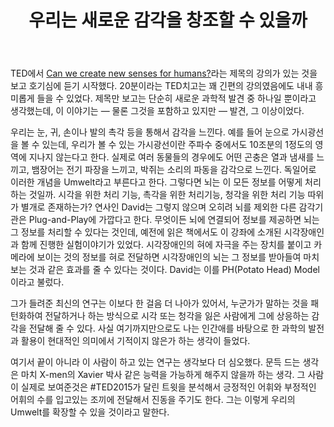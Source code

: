 ﻿---
title: 우리는 새로운 감각을 창조할 수 있을까
categories:
  - ideas
tags:
  - david
  - eagleman
  - sense
  - ted
  - 가소성
  - 감각
  - 과학
  - 뇌
pubDate: 2015-03-22
description: 기본 설명을 입력하세요
---

TED에서 [Can we create new senses for humans?](https://www.ted.com/talks/david_eagleman_can_we_create_new_senses_for_humans)라는 제목의 강의가 있는 것을 보고 호기심에 듣기 시작했다. 20분이라는 TED치고는 꽤 긴편의 강의였음에도 내내 흥미롭게 들을 수 있었다. 제목만 보고는 단순히 새로운 과학적 발견 중 하나일 뿐이라고 생각했는데, 이 이야기는 — 물론 그것을 포함하고 있지만 — 발견, 그 이상이었다.

우리는 눈, 귀, 손이나 발의 촉각 등을 통해서 감각을 느낀다. 예를 들어 눈으로 가시광선을 볼 수 있는데, 우리가 볼 수 있는 가시광선이란 주파수 중에서도 10조분의 1정도의 영역에 지나지 않는다고 한다. 실제로 여러 동물들의 경우에도 어떤 곤충은 열과 냄새를 느끼고, 뱀장어는 전기 파장을 느끼고, 박쥐는 소리의 파동을 감각으로 느낀다. 독일어로 이러한 개념을 Umwelt라고 부른다고 한다. 그렇다면 뇌는 이 모든 정보를 어떻게 처리하는 것일까. 시각을 위한 처리 기능, 촉각을 위한 처리기능, 청각을 위한 처리 기능 따위가 별개로 존재하는가? 연사인 David는 그렇지 않으며 오히려 뇌를 제외한 다른 감각기관은 Plug-and-Play에 가깝다고 한다. 무엇이든 뇌에 연결되어 정보를 제공하면 뇌는 그 정보를 처리할 수 있다는 것인데, 예전에 읽은 책에서도 이 강좌에 소개된 시각장애인과 함께 진행한 실험이야기가 있었다. 시각장애인의 혀에 자극을 주는 장치를 붙이고 카메라에 보이는 것의 정보를 혀로 전달하면 시각장애인의 뇌는 그 정보를 받아들여 마치 보는 것과 같은 효과를 줄 수 있다는 것이다. David는 이를 PH(Potato Head) Model이라고 불렀다.

그가 들려준 최신의 연구는 이보다 한 걸음 더 나아가 있어서, 누군가가 말하는 것을 패턴화하여 전달하거나 하는 방식으로 시각 또는 청각을 잃은 사람에게 그에 상응하는 감각을 전달해 줄 수 있다. 사실 여기까지만으로도 나는 인간애를 바탕으로 한 과학의 발전과 활용이 현대적인 의미에서 기적이지 않은가 하는 생각이 들었다.

여기서 끝이 아니라 이 사람이 하고 있는 연구는 생각보다 더 심오했다. 문득 드는 생각은 마치 X-men의 Xavier 박사 같은 능력을 가능하게 해주지 않을까 하는 생각. 그 사람이 실제로 보여준것은 #TED2015가 달린 트윗을 분석해서 긍정적인 어휘와 부정적인 어휘의 수를 입고있는 조끼에 전달해서 진동을 주기도 한다. 그는 이렇게 우리의 Umwelt를 확장할 수 있을 것이라고 말한다.


